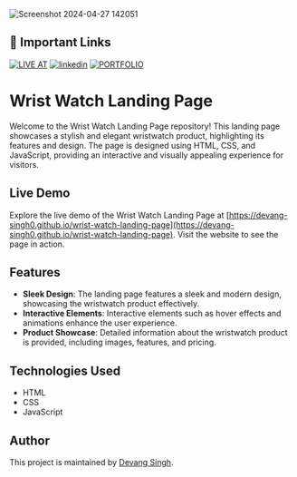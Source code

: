 ![Screenshot 2024-04-27 142051](https://github.com/devang-singh0/wrist-watch-landing-page/assets/100257042/f95b42c5-68e2-49e3-931a-3be49f09225b)



## 🔗 Important Links
[![LIVE AT](https://img.shields.io/badge/LIVE_AT-000?style=for-the-badge&logo=ko-fi&logoColor=white)](https://megamart-1.vercel.app/)
[![linkedin](https://img.shields.io/badge/linkedin-0A66C2?style=for-the-badge&logo=linkedin&logoColor=white)](https://www.linkedin.com/in/devang-singh-b29353255/)
[![PORTFOLIO](https://img.shields.io/badge/portfolio-1DA1F2?style=for-the-badge&logo=github&logoColor=white)](https://devang-singh0.github.io/portfolio/)


# Wrist Watch Landing Page

Welcome to the Wrist Watch Landing Page repository! This landing page showcases a stylish and elegant wristwatch product, highlighting its features and design. The page is designed using HTML, CSS, and JavaScript, providing an interactive and visually appealing experience for visitors.

## Live Demo

Explore the live demo of the Wrist Watch Landing Page at [https://devang-singh0.github.io/wrist-watch-landing-page](https://devang-singh0.github.io/wrist-watch-landing-page). Visit the website to see the page in action.

## Features

- **Sleek Design**: The landing page features a sleek and modern design, showcasing the wristwatch product effectively.
- **Interactive Elements**: Interactive elements such as hover effects and animations enhance the user experience.
- **Product Showcase**: Detailed information about the wristwatch product is provided, including images, features, and pricing.

## Technologies Used

- HTML
- CSS
- JavaScript


## Author

This project is maintained by [Devang Singh](https://github.com/devang-singh0).
